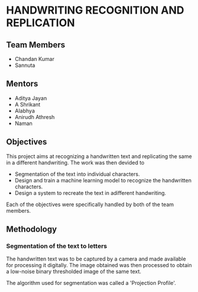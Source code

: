 # HANDWRITING RECOGNITION AND REPLICATION
## Team Members

* Chandan Kumar
* Sannuta

## Mentors

* Aditya Jayan
* A Shrikant
* Alabhya
* Anirudh Athresh
* Naman

## Objectives

This project aims at recognizing a handwritten text and replicating the same in a different handwriting. The work was then devided to
* Segmentation of the text into individual characters.
* Design and train a machine learning model to recognize the handwritten characters.
* Design a system to recreate the text in adifferent handwriting.

Each of the objectives were specifically handled by both of the team members.

## Methodology

### Segmentation of the text to letters

The handwritten text was to be captured by a camera and made available for processing it digitally. The image obtained was then processed to obtain a 
low-noise binary thresholded image of the same text.

The algorithm used for segmentation was called a 'Projection  Profile'. 
